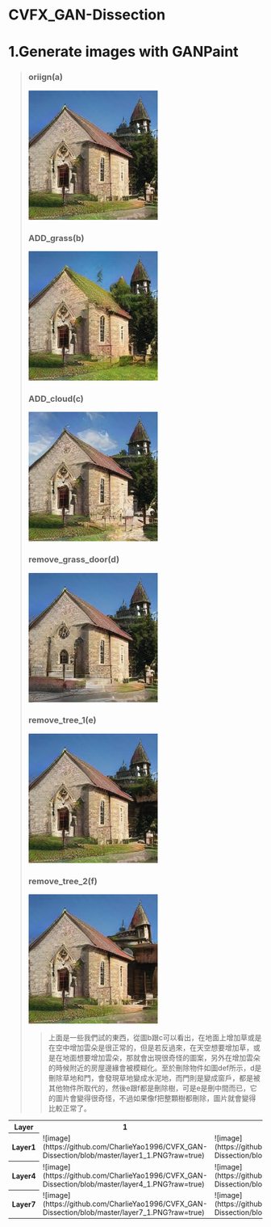 # CVFX_GAN-Dissection
  # 1.Generate images with GANPaint
  >### oriign(a)
  >![image](https://github.com/CharlieYao1996/CVFX_GAN-Dissection/blob/master/oriign.PNG?raw=true)
  >### ADD_grass(b)
  >![image](https://github.com/CharlieYao1996/CVFX_GAN-Dissection/blob/master/ADD_grass.PNG?raw=true)
  >### ADD_cloud(c)
  >![image](https://github.com/CharlieYao1996/CVFX_GAN-Dissection/blob/master/ADD_cloud.PNG?raw=true)
  >### remove_grass_door(d)
  >![image](https://github.com/CharlieYao1996/CVFX_GAN-Dissection/blob/master/remove_grass_door.png?raw=true)
  >### remove_tree_1(e)
  >![image](https://github.com/CharlieYao1996/CVFX_GAN-Dissection/blob/master/remove_tree_1.png?raw=true)
  >### remove_tree_2(f)
  >![image](https://github.com/CharlieYao1996/CVFX_GAN-Dissection/blob/master/remove_tree_2.png?raw=true)
  >>上面是一些我們試的東西，從圖b跟c可以看出，在地面上增加草或是在空中增加雲朵是很正常的，但是若反過來，在天空想要增加草，或是在地面想要增加雲朵，那就會出現很奇怪的圖案，另外在增加雲朵的時候附近的房屋邊緣會被模糊化。至於刪除物件如圖def所示，d是刪除草地和門，會發現草地變成水泥地，而門則是變成窗戶，都是被其他物件所取代的，然後e跟f都是刪除樹，可是e是刪中間而已，它的圖片會變得很奇怪，不過如果像f把整顆樹都刪除，圖片就會變得比較正常了。
<table>
    <tr>
        <th>Layer</th>
        <th>1</th>
        <th>2</th>
    </tr>
    <tr>
        <th>Layer1</th>
        <td>  ![image](https://github.com/CharlieYao1996/CVFX_GAN-Dissection/blob/master/layer1_1.PNG?raw=true) </td>
        <td> ![image](https://github.com/CharlieYao1996/CVFX_GAN-Dissection/blob/master/layer1_2.PNG?raw=true) </td>
    </tr>
    <tr>
        <th>Layer4</th>
        <td> ![image](https://github.com/CharlieYao1996/CVFX_GAN-Dissection/blob/master/layer4_1.PNG?raw=true) </td>
        <td> ![image](https://github.com/CharlieYao1996/CVFX_GAN-Dissection/blob/master/layer4_2.PNG?raw=true) </td>
    </tr>
    <tr>
        <th>Layer7</th>
        <td> ![image](https://github.com/CharlieYao1996/CVFX_GAN-Dissection/blob/master/layer7_1.PNG?raw=true) </td>
        <td> ![image](https://github.com/CharlieYao1996/CVFX_GAN-Dissection/blob/master/layer7_2.PNG?raw=true) </td>
    </tr>
</table>
